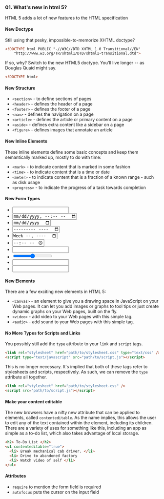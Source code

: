 ### 01. What's new in html 5?

HTML 5 adds a lot of new features to the HTML specification

#### New Doctype

Still using that pesky, impossible-to-memorize XHTML doctype?

```html
<!DOCTYPE html PUBLIC "-//W3C//DTD XHTML 1.0 Transitional//EN"
    "http://www.w3.org/TR/xhtml1/DTD/xhtml1-transitional.dtd">
```

If so, why? Switch to the new HTML5 doctype. You'll live longer -- as Douglas Quaid might say.

```html
<!DOCTYPE html>
```

#### New Structure

- `<section>` - to define sections of pages
- `<header>` - defines the header of a page
- `<footer>` - defines the footer of a page
- `<nav>` - defines the navigation on a page
- `<article>` - defines the article or primary content on a page
- `<aside>` - defines extra content like a sidebar on a page
- `<figure>` - defines images that annotate an article

#### New Inline Elements

These inline elements define some basic concepts and keep them semantically marked up, mostly to do with time:

- `<mark>` - to indicate content that is marked in some fashion
- `<time>` - to indicate content that is a time or date
- `<meter>` - to indicate content that is a fraction of a known range - such as disk usage
- `<progress>` - to indicate the progress of a task towards completion

#### New Form Types

- <input type="datetime">
- <input type="datetime-local">
- <input type="date">
- <input type="month">
- <input type="week">
- <input type="time">
- <input type="number">
- <input type="range">
- <input type="email">
- <input type="url">

#### New Elements

There are a few exciting new elements in HTML 5:

- `<canvas>` - an element to give you a drawing space in JavaScript on your Web pages. It can let you add images or graphs to tool tips or just create dynamic graphs on your Web pages, built on the fly.
- `<video>` - add video to your Web pages with this simple tag.
- `<audio>` - add sound to your Web pages with this simple tag.

#### No More Types for Scripts and Links

You possibly still add the `type` attribute to your `link` and `script` tags.

```html
<link rel="stylesheet" href="path/to/stylesheet.css" type="text/css" />
<script type="text/javascript" src="path/to/script.js"></script>
```

This is no longer necessary. It's implied that both of these tags refer to stylesheets and scripts, respectively. As such, we can remove the `type` attribute all together.

```html
<link rel="stylesheet" href="path/to/stylesheet.css" />
<script src="path/to/script.js"></script>
```

#### Make your content editable

The new browsers have a nifty new attribute that can be applied to elements, called `contenteditable`. As the name implies, this allows the user to edit any of the text contained within the element, including its children. There are a variety of uses for something like this, including an app as simple as a to-do list, which also takes advantage of local storage.

```html
<h2> To-Do List </h2>
<ul contenteditable="true">
  <li> Break mechanical cab driver. </li>
  <li> Drive to abandoned factory
  <li> Watch video of self </li>
</ul>
```

#### Attributes

- `require` to mention the form field is required
- `autofocus` puts the cursor on the input field
